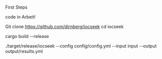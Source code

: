 First Steps

code in Arbeit!

Git clone https://github.com/dirnberg/iocseek
cd iocseek

cargo build --release

./target/release/iocseek --config config/config.yml --input input --output output/results.yml


